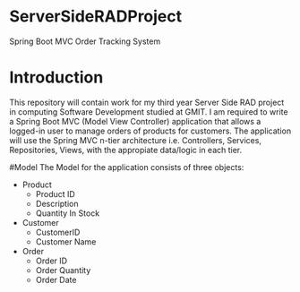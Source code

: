 # ServerSideRADProject
Spring Boot MVC Order Tracking System 

# Introduction
This repository will contain work for my third year Server Side RAD project in computing Software Development studied at GMIT. I am required to write a Spring Boot MVC (Model View Controller) application that allows a logged-in user to manage orders of products for customers. The application will use the Spring MVC n-tier architecture i.e. Controllers, Services, Repositories, Views, with the appropiate data/logic in each tier.

#Model
The Model for the application consists of three objects:
+ Product
  - Product ID
  - Description
  - Quantity In Stock
+ Customer
  - CustomerID
  - Customer Name
+ Order
  - Order ID
  - Order Quantity
  - Order Date
